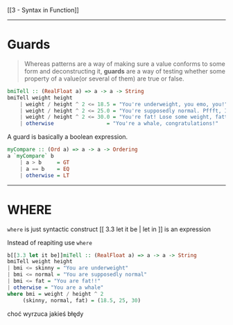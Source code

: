 [[3 - Syntax in Function]]



----
# Guards
> Whereas patterns are a way of making sure a value conforms to some form and deconstructing it, **guards** are a way of testing whether some property of a value(or several of them) are true or false.

```haskell
bmiTell :: (RealFloat a) => a -> a -> String  
bmiTell weight height  
    | weight / height ^ 2 <= 18.5 = "You're underweight, you emo, you!"  
    | weight / height ^ 2 <= 25.0 = "You're supposedly normal. Pffft, I bet you're ugly!"  
    | weight / height ^ 2 <= 30.0 = "You're fat! Lose some weight, fatty!"  
    | otherwise                 = "You're a whale, congratulations!" 
```

A guard is basically a boolean expression.

```haskell
myCompare :: (Ord a) => a -> a -> Ordering  
a `myCompare` b  
    | a > b     = GT  
    | a == b    = EQ  
    | otherwise = LT  
```

---
# WHERE
`where` is just syntactic construct
[[  3.3 let it be | let <bindings> in <expression>]] is an expression

Instead of reapiting use `where`

```haskell
b[[3.3 let it be]]miTell :: (RealFloat a) => a -> a -> String
bmiTell weight height
| bmi <= skinny = "You are underweight"
| bmi <= normal = "You are supposedly normal"
| bmi <= fat = "You are fat!!"
| otherwise = "You are a whale"
where bmi = weight / height ^ 2
     (skinny, normal, fat) = (18.5, 25, 30)
```
choć wyrzuca jakieś błędy












